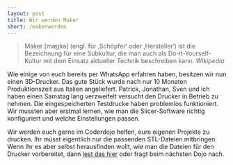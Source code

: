 ```yaml
---
layout: post
title: Wir werden Maker
short: /makerwerden
---
```


> Maker [mæ͜ɪkə] (engl. für ‚Schöpfer‘ oder ‚Hersteller‘) ist die Bezeichnung für eine Subkultur, die man auch als Do-It-Yourself-Kultur mit dem Einsatz aktueller Technik beschreiben kann.
>*Wikipedia*

Wie einige von euch bereits per WhatsApp erfahren haben, besitzen wir nun einen 3D-Drucker. Das gute Stück wurde nach nur 10 Monaten Produktionszeit aus Italien angeliefert. Patrick, Jonathan, Sven und ich haben einen Samstag lang verzweifelt versucht den Drucker in Betrieb zu nehmen. Die eingespeicherten Testdrucke haben problemlos funktioniert. Wir mussten aber erstmal lernen, wie man die Slicer-Software richtig konfiguriert und welche Einstellungen passen.

Wir werden euch gerne im Coderdojo helfen, eure eigenen Projekte zu drucken. Ihr müsst eigentlich nur die passenden STL-Dateien mitbringen. Wenn Ihr es aber selbst herausfinden wollt, wie man die Dateien für den Drucker vorbereitet, dann [lest das hier](http://www.fabtotum.com:80/slicing-stl-gcode-files-3d-printing-cura/) oder fragt beim nächsten Dojo nach.